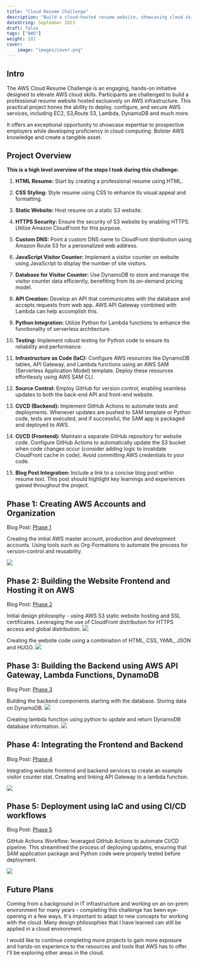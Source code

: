 ```yaml
---
title: "Cloud Resume Challenge"
description: "Build a cloud-hosted resume website, showcasing cloud skills."
dateString: September 2023
draft: false
tags: ["AWS"]
weight: 201
cover:
    image: "images/cover.png"
---
```


## Intro

The AWS Cloud Resume Challenge is an engaging, hands-on initiative designed to elevate AWS cloud skills. Participants are challenged to build a professional resume website hosted exclusively on AWS infrastructure. This practical project hones the ability to deploy, configure, and secure AWS services, including EC2, S3,Route 53, Lambda, DynamoDB and much more.

It offers an exceptional opportunity to showcase expertise to prospective employers while developing proficiency in cloud computing. Bolster AWS knowledge and create a tangible asset.

## Project Overview
**This is a high level overview of the steps I took during this challenge:**

1. **HTML Resume:** Start by creating a professional resume using HTML.

2. **CSS Styling:** Style resume using CSS to enhance its visual appeal and formatting.

3. **Static Website:** Host resume on a static S3 website.

4. **HTTPS Security:** Ensure the security of S3 website by enabling HTTPS. Utilize Amazon CloudFront for this purpose.

5. **Custom DNS:** Point a custom DNS name to CloudFront distribution using Amazon Route 53 for a personalized web address.

6. **JavaScript Visitor Counter:** Implement a visitor counter on website using JavaScript to display the number of site visitors.

7. **Database for Visitor Counter:** Use DynamoDB to store and manage the visitor counter data efficiently, benefiting from its on-demand pricing model.

8. **API Creation:** Develop an API that communicates with the database and accepts requests from web app. AWS API Gateway combined with Lambda can help accomplish this.

9. **Python Integration:** Utilize Python for Lambda functions to enhance the functionality of serverless architecture.

10. **Testing:** Implement robust testing for Python code to ensure its reliability and performance.

11. **Infrastructure as Code (IaC):** Configure AWS resources like DynamoDB tables, API Gateway, and Lambda functions using an AWS SAM (Serverless Application Model) template. Deploy these resources effortlessly using AWS SAM CLI.

12. **Source Control:** Employ GitHub for version control, enabling seamless updates to both the back-end API and front-end website.

13. **CI/CD (Backend):** Implement GitHub Actions to automate tests and deployments. Whenever updates are pushed to SAM template or Python code, tests are executed, and if successful, the SAM app is packaged and deployed to AWS.

14. **CI/CD (Frontend):** Maintain a separate GitHub repository for website code. Configure GitHub Actions to automatically update the S3 bucket when code changes occur (consider adding logic to invalidate CloudFront cache in code). Avoid committing AWS credentials to your code.

15. **Blog Post Integration:** Include a link to a concise blog post within resume text. This post should highlight key learnings and experiences gained throughout the project.

## Phase 1: Creating AWS Accounts and Organization
Blog Post: [Phase 1](https://frankdoka.com/blog/resume-challenge-1)

Creating the initial AWS master account, production and development accounts. Using tools such as Org-Formations to automate the process for version-control and reusability.

![](images/org-formation.png)

## Phase 2: Building the Website Frontend and Hosting it on AWS
Blog Post: [Phase 2](https://frankdoka.com/blog/resume-challenge-2)

Initial design philosophy - using AWS S3 static website hosting and SSL certificates. Leveraging the use of CloudFront distribution for HTTPS access and global distribution.
![](images/aws_s3_static_site.png)

Creating the website code using a combination of HTML, CSS, YAML, JSON and HUGO.
![](images/websitecode.png)

## Phase 3: Building the Backend using AWS API Gateway, Lambda Functions, DynamoDB
Blog Post: [Phase 3](https://frankdoka.com/blog/resume-challenge-3)

Building the backend components starting with the database. Storing data on DynamoDB.
![](images/dynamodb.png)

Creating lambda function using python to update and return DynamoDB database information.
![](images/lambda.png)

## Phase 4: Integrating the Frontend and Backend
Blog Post: [Phase 4](https://frankdoka.com/blog/resume-challenge-4)

Integrating website frontend and backend services to create an example visitor counter stat. Creating and linking API Gateway to a lambda function.

![](images/apigateway.png)

## Phase 5: Deployment using IaC and using CI/CD workflows
Blog Post: [Phase 5](https://frankdoka.com/blog/resume-challenge-5)

GitHub Actions Workflow: leveraged GitHub Actions to automate CI/CD pipeline. This streamlined the process of deploying updates, ensuring that SAM application package and Python code were properly tested before deployment.

![](images/github.png)

## Future Plans

Coming from a background in IT infrastructure and working on an on-prem environment for many years - completing this challenge has been eye-opening in a few ways. It's important to adapt to new concepts for working with the cloud. Many design philosophies that I have learned can still be applied in a cloud environment. 

I would like to continue completing more projects to gain more exposure and hands-on experience to the resources and tools that AWS has to offer. I'll be exploring other areas in the cloud.